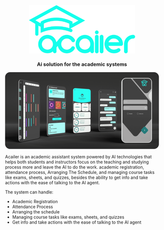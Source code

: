<br />
<p align="center">
  <a href="https://github.com/omarel3ashry/Acailer">
    <img src="images/logo.png" alt="Logo" width="348.1" height="157.8">
  </a>
 <h3 align="center">Ai solution for the academic systems</h3>
</p>


![App Screens][product-screenshot]

Acailer is an academic assistant system powered by AI technologies that helps both students and instructors focus on the teaching and studying process more and leave the AI to do the work.
academic registration, attendance process, Arranging The Schedule, and managing course tasks like exams, sheets, and quizzes, besides the ability to get info and take actions with the ease of talking to the AI agent.

The system can handle:
* Academic Registration
* Attendance Process
* Arranging the schedule
* Managing course tasks like exams, sheets, and quizzes
* Get info and take actions with the ease of talking to the AI agent


[product-screenshot]: images/screens.png
